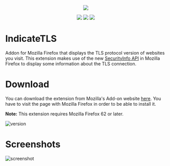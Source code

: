 <p align="center">
    <img src="https://github.com/jannispinter/indicatetls/raw/master/icons/icon_96.png">
</p>
<p align="center">
   <img src="https://img.shields.io/amo/users/indicatetls" />
   <img src="https://img.shields.io/amo/dw/indicatetls" />
   <img src="https://img.shields.io/amo/stars/indicatetls" />
</p>


# IndicateTLS
Addon for Mozilla Firefox that displays the TLS protocol version of websites you visit. This extension makes use of the new [SecurityInfo API](https://developer.mozilla.org/en-US/docs/Mozilla/Add-ons/WebExtensions/API/webRequest/SecurityInfo) in Mozilla Firefox to display some information about the TLS connection.

# Download
You can download the extension from Mozilla's Add-on website [here](https://addons.mozilla.org/de/firefox/addon/indicatetls/). You have to visit the page with Mozilla Firefox in order to be able to install it.

**Note:** This extension requires Mozilla Firefox 62 or later.

![version](https://img.shields.io/amo/v/indicatetls)

# Screenshots
![screenshot](https://addons.cdn.mozilla.net/user-media/previews/full/231/231410.png)
